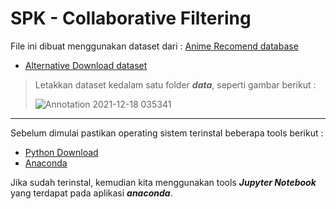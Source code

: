# SPK - Collaborative Filtering
File ini dibuat menggunakan dataset dari : [Anime Recomend database](https://www.kaggle.com/CooperUnion/anime-recommendations-database)
- [Alternative Download dataset](https://drive.google.com/drive/folders/1mo41-CeEHzaENlmncW1H2jdKF8BalERS?usp=sharing)


> Letakkan dataset kedalam satu folder ***data***, seperti gambar berikut :
> 
> ![Annotation 2021-12-18 035341](https://user-images.githubusercontent.com/96269783/146606788-63aaad59-e5b4-4c68-98bc-cbe7bbcc2499.png)
---
Sebelum dimulai pastikan operating sistem terinstal beberapa tools berikut : 
- [Python Download](https://www.python.org/downloads/)
- [Anaconda](https://www.anaconda.com/products/individual)

Jika sudah terinstal, kemudian kita menggunakan tools ***Jupyter Notebook*** yang terdapat pada aplikasi ***anaconda***.
